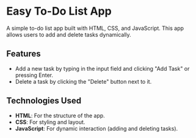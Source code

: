 # Easy To-Do List App

A simple to-do list app built with HTML, CSS, and JavaScript. This app allows users to add and delete tasks dynamically.

## Features
- Add a new task by typing in the input field and clicking "Add Task" or pressing Enter.
- Delete a task by clicking the "Delete" button next to it.

## Technologies Used
- **HTML**: For the structure of the app.
- **CSS**: For styling and layout.
- **JavaScript**: For dynamic interaction (adding and deleting tasks).
